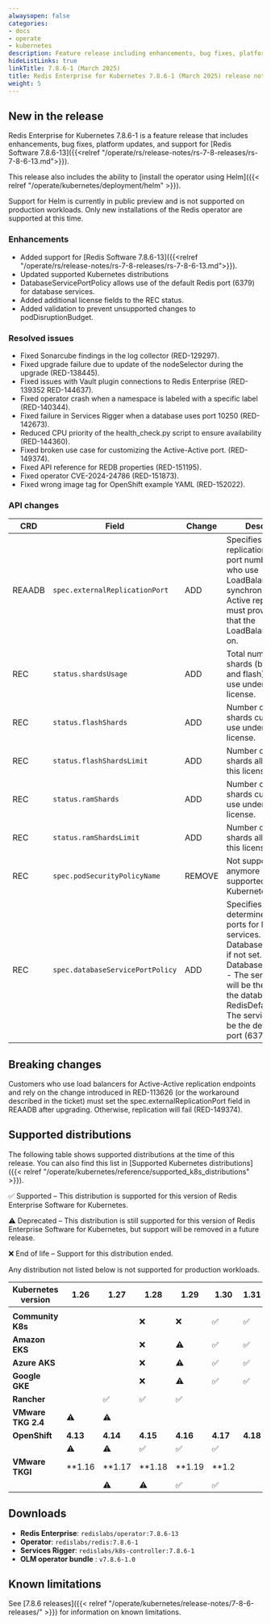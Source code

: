 ```yaml
---
alwaysopen: false
categories:
- docs
- operate
- kubernetes
description: Feature release including enhancements, bug fixes, platform updates, and support for Redis Software 7.8.6-13
hideListLinks: true
linkTitle: 7.8.6-1 (March 2025)
title: Redis Enterprise for Kubernetes 7.8.6-1 (March 2025) release notes
weight: 5
---
```


## New in the release

Redis Enterprise for Kubernetes 7.8.6-1 is a feature release that includes enhancements, bug fixes, platform updates, and support for [Redis Software 7.8.6-13]({{<relref "/operate/rs/release-notes/rs-7-8-releases/rs-7-8-6-13.md">}}).

This release also includes the ability to [install the operator using Helm]({{< relref "/operate/kubernetes/deployment/helm" >}}).

Support for Helm is currently in public preview and is not supported on production workloads. Only new installations of the Redis operator are supported at this time.

### Enhancements

- Added support for [Redis Software 7.8.6-13]({{<relref "/operate/rs/release-notes/rs-7-8-releases/rs-7-8-6-13.md">}}).
- Updated supported Kubernetes distributions
- DatabaseServicePortPolicy allows use of the default Redis port (6379) for database services.
- Added additional license fields to the REC status.
- Added validation to prevent unsupported changes to podDisruptionBudget.

### Resolved issues

- Fixed Sonarcube findings in the log collector (RED-129297).
- Fixed upgrade failure due to update of the nodeSelector during the upgrade (RED-138445).
- Fixed issues with Vault plugin connections to Redis Enterprise (RED-139352 RED-144637).
- Fixed operator crash when a namespace is labeled with a specific label (RED-140344).
- Fixed failure in Services Rigger when a database uses port 10250 (RED-142673).
- Reduced CPU priority of the health_check.py script to ensure availability (RED-144360).
- Fixed broken use case for customizing the Active-Active port. (RED-149374).
- Fixed API reference for REDB properties (RED-151195).
- Fixed operator CVE-2024-24786 (RED-151873).
- Fixed wrong image tag for OpenShift example YAML (RED-152022).

### API changes

| **CRD** | **Field** | **Change** | **Description** |
|---|---|---|---|
| REAADB | `spec.externalReplicationPort` | ADD | Specifies the replication endpoint port number for users who use LoadBalancers to synchronize Active-Active replicas and must provide the port that the LoadBalancer listens on. |
| REC | `status.shardsUsage` | ADD | Total number of shards (both RAM and flash) currently in use under this license. |
| REC | `status.flashShards` | ADD | Number of flash shards currently in use under this license. |
| REC | `status.flashShardsLimit` | ADD | Number of flash shards allowed under this license. |
| REC | `status.ramShards` | ADD | Number of RAM shards currently in use under this license. |
| REC | `status.ramShardsLimit` | ADD | Number of RAM shards allowed under this license. |
| REC | `spec.podSecurityPolicyName` | REMOVE | Not supported anymore by supported Kubernetes versions. |
| REC | `spec.databaseServicePortPolicy` | ADD | Specifies how to determine service ports for REDB services. Defaults to DatabasePortForward if not set. DatabasePortForward - The service port will be the same as the database port. RedisDefaultPort - The service port will be the default Redis port (6379).

## Breaking changes

Customers who use load balancers for Active-Active replication endpoints and rely on the change introduced in RED-113626 (or the workaround described in the ticket) must set the spec.externalReplicationPort field in REAADB after upgrading. Otherwise, replication will fail (RED-149374).

## Supported distributions

The following table shows supported distributions at the time of this release. You can also find this list in [Supported Kubernetes distributions]({{< relref "/operate/kubernetes/reference/supported_k8s_distributions" >}}).

<span title="Check mark icon">&#x2705;</span> Supported – This distribution is supported for this version of Redis Enterprise Software for Kubernetes.

<span title="Deprecation warning" class="font-serif">:warning:</span> Deprecated – This distribution is still supported for this version of Redis Enterprise Software for Kubernetes, but support will be removed in a future release.

<span title="X icon">&#x274c;</span> End of life – Support for this distribution ended.

Any distribution not listed below is not supported for production workloads.

| Kubernetes version | **1.26** | **1.27** | **1.28** | **1.29** | **1.30** | **1.31** | **1.32** |
|---|---|---|---|---|---|---|---|
|  |  |  |  |  |  |  |  |
| **Community K8s** |  |  | <span title="X icon">&#x274c;</span> | <span title="X icon">&#x274c;</span> | <span title="Supported">&#x2705;</span> | <span title="Supported">&#x2705;</span> | <span title="Supported">&#x2705;</span> |
| **Amazon EKS** |  |  | <span title="X icon">&#x274c;</span> | <span title="Deprecation warning" class="font-serif">:warning:</span> | <span title="Supported">&#x2705;</span> | <span title="Supported">&#x2705;</span> | <span title="Supported">&#x2705;</span> |
| **Azure AKS** |  |  | <span title="X icon">&#x274c;</span> | <span title="Deprecation warning" class="font-serif">:warning:</span> | <span title="Supported">&#x2705;</span> | <span title="Supported">&#x2705;</span> | <span title="Supported">&#x2705;</span> |
| **Google GKE** |  |  | <span title="X icon">&#x274c;</span> | <span title="Deprecation warning" class="font-serif">:warning:</span> | <span title="Supported">&#x2705;</span> | <span title="Supported">&#x2705;</span> | <span title="Supported">&#x2705;</span> |
| **Rancher** |  | <span title="Supported">&#x2705;</span> | <span title="Supported">&#x2705;</span> | <span title="Supported">&#x2705;</span> |  |  |  |
| **VMware TKG 2.4** | <span title="Deprecation warning" class="font-serif">:warning:</span> | <span title="Deprecation warning" class="font-serif">:warning:</span> |  |  |  |  |  |
| **OpenShift** | **4.13** | **4.14** | **4.15** | **4.16** | **4.17** | **4.18** |  |
|  | <span title="Deprecation warning" class="font-serif">:warning:</span> | <span title="Deprecation warning" class="font-serif">:warning:</span> | <span title="Supported">&#x2705;</span> | <span title="Supported">&#x2705;</span> | <span title="Supported">&#x2705;</span> |  |  |
| **VMware TKGI** | **1.16 | **1.17 | **1.18 | **1.19 | **1.2 |  |  |
|  |  | <span title="Deprecation warning" class="font-serif">:warning:</span> | <span title="Deprecation warning" class="font-serif">:warning:</span> | <span title="Supported">&#x2705;</span> | <span title="Supported">&#x2705;</span> |  |  |


## Downloads

- **Redis Enterprise**: `redislabs/operator:7.8.6-13`
- **Operator**: `redislabs/redis:7.8.6-1`
- **Services Rigger**: `redislabs/k8s-controller:7.8.6-1`
- **OLM operator bundle** : `v7.8.6-1.0`

## Known limitations

See [7.8.6 releases]({{< relref "/operate/kubernetes/release-notes/7-8-6-releases/" >}}) for information on known limitations.
